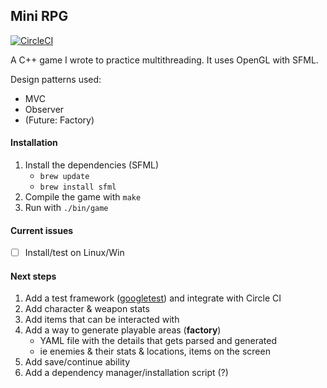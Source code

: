 ## Mini RPG
[![CircleCI](https://circleci.com/gh/ISauve/Mini_RPG.png?style=shield&circle-token=774174d09b31158629a5abf5e26d5f8bd70f62e8)](https://circleci.com/gh/ISauve/Mini_RPG)

A C++ game I wrote to practice multithreading. It uses OpenGL with SFML.

Design patterns used:
- MVC
- Observer
- (Future: Factory)

#### Installation
1. Install the dependencies (SFML)
    - `brew update`
    - `brew install sfml`
2. Compile the game with `make`
3. Run with `./bin/game`

#### Current issues
- [ ] Install/test on Linux/Win

#### Next steps
1. Add a test framework ([googletest](https://github.com/google/googletest)) and integrate with Circle CI
2. Add character & weapon stats
3. Add items that can be interacted with
4. Add a way to generate playable areas (**factory**)
    - YAML file with the details that gets parsed and generated
    - ie enemies & their stats & locations, items on the screen
5. Add save/continue ability 
6. Add a dependency manager/installation script (?)